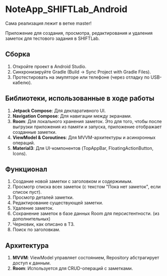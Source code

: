 # NoteApp_SHIFTLab_Android
Сама реализация лежит в ветке master!

Приложение для создания, просмотра, редактирования и удаления заметок для тестового задания в SHIFTLab.

## Сборка
1. Откройте проект в Android Studio.
2. Синхронизируйте Gradle (Build → Sync Project with Gradle Files).
3. Протестировать на эмуляторе или телефоне (через отладку по USB-кабелю).

## Библиотеки, использованные в ходе работы
1. **Jetpack Compose**: Для декларативного UI.
2. **Navigation Compose**: Для навигации между экранами.
3. **Room**: Для локального хранения заметок. Это для того, чтобы после выгрузки приложения из памяти и запуска, приложение отображает созданные заметки.
4. **ViewModel & Coroutines**: Для MVVM-архитектуры и асинхронных операций.
5. **Material3**: Для UI-компонентов (TopAppBar, FloatingActionButton, Icons).

## Функционал
1. Создание новой заметки с заголовком и содержимым.
2. Просмотр списка всех заметок (с текстом "Пока нет заметок", если список пуст).
3. Просмотр деталей заметки.
4. Редактирование существующей заметки.
5. Удаление заметок.
6. Сохранение заметок в базе данных Room для персистентности.
(из дополнительных)
7. Черновик, как описано в ТЗ.
8. Поиск по заголовкам.

## Архитектура
1. **MVVM**: ViewModel управляет состоянием, Repository абстрагирует доступ к данным.
2. **Room**: Используется для CRUD-операций с заметками.
